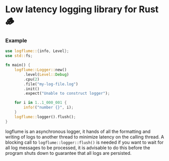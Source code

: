 # Low latency logging library for Rust 🪵
### Example
```rust
use logflume::{info, Level};
use std::fs;

fn main() {
    logflume::Logger::new()
        .level(Level::Debug)
        .cpu(2)
        .file("my-log-file.log")
        .init()
        .expect("Unable to construct logger");

    for i in 1..1_000_001 {
        info!("number {}", i);
    }
    logflume::logger().flush();
}
```

logflume is an asynchronous logger, it hands of all the formatting and writing of logs to another thread to minimize latency on the calling thread. A blocking call to `logflume::logger::flush()` is needed if you want to wait for all log messages to be processed, it is advisable to do this before the program shuts down to guarantee that all logs are persisted.
